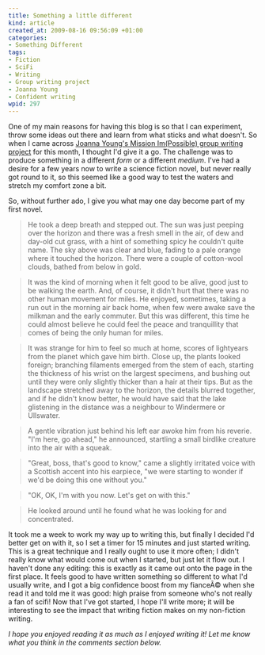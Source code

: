 ```yaml
--- 
title: Something a little different
kind: article
created_at: 2009-08-16 09:56:09 +01:00
categories: 
- Something Different
tags: 
- Fiction
- SciFi
- Writing
- Group writing project
- Joanna Young
- Confident writing
wpid: 297
---
```

One of my main reasons for having this blog is so that I can experiment, throw some ideas out there and learn from what sticks and what doesn't. So when I came across [Joanna Young's Mission Im(Possible) group writing project][MI] for this month, I thought I'd give it a go. The challenge was to produce something in a different *form* or a different *medium*. I've had a desire for a few years now to write a science fiction novel, but never really got round to it, so this seemed like a good way to test the waters and stretch my comfort zone a bit.

[MI]: http://confidentwriting.com/2009/07/mission-impossible-group-writing-project/

<!--more-->

So, without further ado, I give you what may one day become part of my first novel.

>He took a deep breath and stepped out. The sun was just peeping over the horizon and there was a fresh smell in the air, of dew and day-old cut grass, with a hint of something spicy he couldn't quite name. The sky above was clear and blue, fading to a pale orange where it touched the horizon. There were a couple of cotton-wool clouds, bathed from below in gold.

>It was the kind of morning when it felt good to be alive, good just to be walking the earth. And, of course, it didn't hurt that there was no other human movement for miles. He enjoyed, sometimes, taking a run out in the morning air back home, when few were awake save the milkman and the early commuter. But this was different, this time he could almost believe he could feel the peace and tranquillity that comes of being the only human for miles.

>It was strange for him to feel so much at home, scores of lightyears from the planet which gave him birth. Close up, the plants looked foreign; branching filaments emerged from the stem of each, starting the thickness of his wrist on the largest specimens, and bushing out until they were only slightly thicker than a hair at their tips. But as the landscape stretched away to the horizon, the details blurred together, and if he didn't know better, he would have said that the lake glistening in the distance was a neighbour to Windermere or Ullswater.

>A gentle vibration just behind his left ear awoke him from his reverie. "I'm here, go ahead," he announced, startling a small birdlike creature into the air with a squeak.

>"Great, boss, that's good to know," came a slightly irritated voice with a Scottish accent into his earpiece, "we were starting to wonder if we'd be doing this one without you."

>"OK, OK, I'm with you now. Let's get on with this."

>He looked around until he found what he was looking for and concentrated.

It took me a week to work my way up to writing this, but finally I decided I'd better get on with it, so I set a timer for 15 minutes and just started writing. This is a great technique and I really ought to use it more often; I didn't really know what would come out when I started, but just let it flow out. I haven't done any editing: this is exactly as it came out onto the page in the first place. It  feels good to have written something so different to what I'd usually write, and I got a big confidence boost from my fianceÃ© when she read it and told me it was good: high praise from someone who's not really a fan of scifi! Now that I've got started, I hope I'll write more; it will be interesting to see the impact that writing fiction makes on my non-fiction writing.

*I hope you enjoyed reading it as much as I enjoyed writing it! Let me know what you think in the comments section below.*
